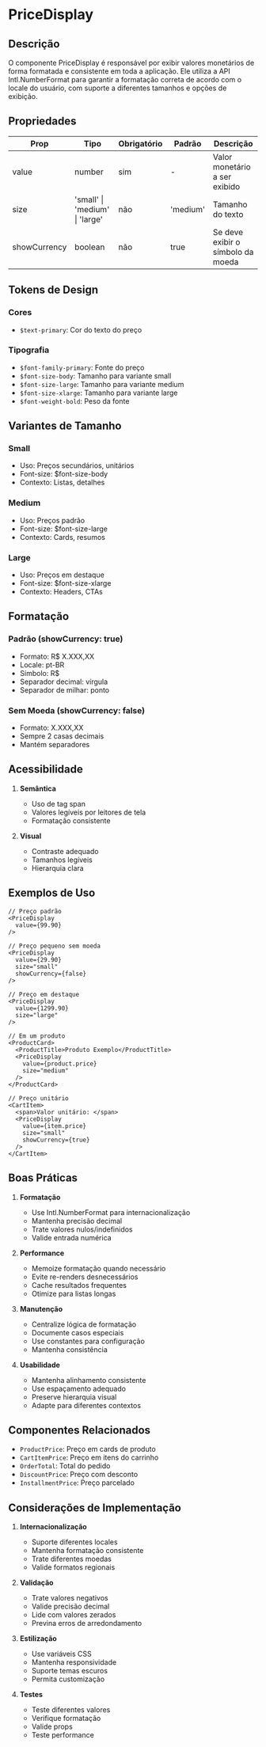 # PriceDisplay

## Descrição
O componente PriceDisplay é responsável por exibir valores monetários de forma formatada e consistente em toda a aplicação. Ele utiliza a API Intl.NumberFormat para garantir a formatação correta de acordo com o locale do usuário, com suporte a diferentes tamanhos e opções de exibição.

## Propriedades
| Prop | Tipo | Obrigatório | Padrão | Descrição |
|------|------|-------------|---------|-----------|
| value | number | sim | - | Valor monetário a ser exibido |
| size | 'small' \| 'medium' \| 'large' | não | 'medium' | Tamanho do texto |
| showCurrency | boolean | não | true | Se deve exibir o símbolo da moeda |

## Tokens de Design

### Cores
- `$text-primary`: Cor do texto do preço

### Tipografia
- `$font-family-primary`: Fonte do preço
- `$font-size-body`: Tamanho para variante small
- `$font-size-large`: Tamanho para variante medium
- `$font-size-xlarge`: Tamanho para variante large
- `$font-weight-bold`: Peso da fonte

## Variantes de Tamanho

### Small
- Uso: Preços secundários, unitários
- Font-size: $font-size-body
- Contexto: Listas, detalhes

### Medium
- Uso: Preços padrão
- Font-size: $font-size-large
- Contexto: Cards, resumos

### Large
- Uso: Preços em destaque
- Font-size: $font-size-xlarge
- Contexto: Headers, CTAs

## Formatação

### Padrão (showCurrency: true)
- Formato: R$ X.XXX,XX
- Locale: pt-BR
- Símbolo: R$
- Separador decimal: vírgula
- Separador de milhar: ponto

### Sem Moeda (showCurrency: false)
- Formato: X.XXX,XX
- Sempre 2 casas decimais
- Mantém separadores

## Acessibilidade

1. **Semântica**
   - Uso de tag span
   - Valores legíveis por leitores de tela
   - Formatação consistente

2. **Visual**
   - Contraste adequado
   - Tamanhos legíveis
   - Hierarquia clara

## Exemplos de Uso

```tsx
// Preço padrão
<PriceDisplay 
  value={99.90} 
/>

// Preço pequeno sem moeda
<PriceDisplay 
  value={29.90}
  size="small"
  showCurrency={false}
/>

// Preço em destaque
<PriceDisplay 
  value={1299.90}
  size="large"
/>

// Em um produto
<ProductCard>
  <ProductTitle>Produto Exemplo</ProductTitle>
  <PriceDisplay 
    value={product.price}
    size="medium"
  />
</ProductCard>

// Preço unitário
<CartItem>
  <span>Valor unitário: </span>
  <PriceDisplay 
    value={item.price}
    size="small"
    showCurrency={true}
  />
</CartItem>
```

## Boas Práticas

1. **Formatação**
   - Use Intl.NumberFormat para internacionalização
   - Mantenha precisão decimal
   - Trate valores nulos/indefinidos
   - Valide entrada numérica

2. **Performance**
   - Memoize formatação quando necessário
   - Evite re-renders desnecessários
   - Cache resultados frequentes
   - Otimize para listas longas

3. **Manutenção**
   - Centralize lógica de formatação
   - Documente casos especiais
   - Use constantes para configuração
   - Mantenha consistência

4. **Usabilidade**
   - Mantenha alinhamento consistente
   - Use espaçamento adequado
   - Preserve hierarquia visual
   - Adapte para diferentes contextos

## Componentes Relacionados
- `ProductPrice`: Preço em cards de produto
- `CartItemPrice`: Preço em itens do carrinho
- `OrderTotal`: Total do pedido
- `DiscountPrice`: Preço com desconto
- `InstallmentPrice`: Preço parcelado

## Considerações de Implementação

1. **Internacionalização**
   - Suporte diferentes locales
   - Mantenha formatação consistente
   - Trate diferentes moedas
   - Valide formatos regionais

2. **Validação**
   - Trate valores negativos
   - Valide precisão decimal
   - Lide com valores zerados
   - Previna erros de arredondamento

3. **Estilização**
   - Use variáveis CSS
   - Mantenha responsividade
   - Suporte temas escuros
   - Permita customização

4. **Testes**
   - Teste diferentes valores
   - Verifique formatação
   - Valide props
   - Teste performance
